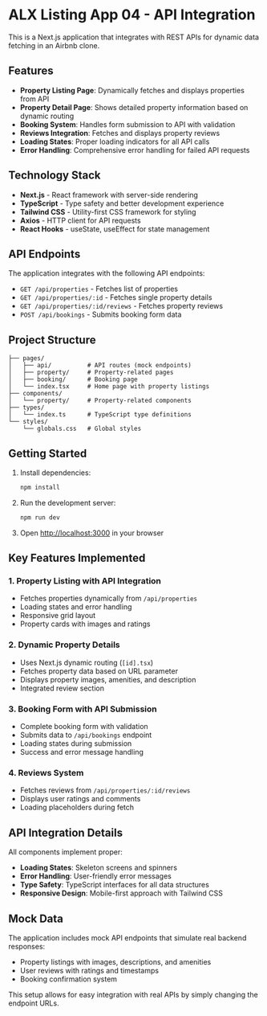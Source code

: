 # ALX Listing App 04 - API Integration

This is a Next.js application that integrates with REST APIs for dynamic data fetching in an Airbnb clone.

## Features

- **Property Listing Page**: Dynamically fetches and displays properties from API
- **Property Detail Page**: Shows detailed property information based on dynamic routing
- **Booking System**: Handles form submission to API with validation
- **Reviews Integration**: Fetches and displays property reviews
- **Loading States**: Proper loading indicators for all API calls
- **Error Handling**: Comprehensive error handling for failed API requests

## Technology Stack

- **Next.js** - React framework with server-side rendering
- **TypeScript** - Type safety and better development experience
- **Tailwind CSS** - Utility-first CSS framework for styling
- **Axios** - HTTP client for API requests
- **React Hooks** - useState, useEffect for state management

## API Endpoints

The application integrates with the following API endpoints:

- `GET /api/properties` - Fetches list of properties
- `GET /api/properties/:id` - Fetches single property details
- `GET /api/properties/:id/reviews` - Fetches property reviews
- `POST /api/bookings` - Submits booking form data

## Project Structure

```
├── pages/
│   ├── api/          # API routes (mock endpoints)
│   ├── property/     # Property-related pages
│   ├── booking/      # Booking page
│   └── index.tsx     # Home page with property listings
├── components/
│   └── property/     # Property-related components
├── types/
│   └── index.ts      # TypeScript type definitions
└── styles/
    └── globals.css   # Global styles
```

## Getting Started

1. Install dependencies:
   ```bash
   npm install
   ```

2. Run the development server:
   ```bash
   npm run dev
   ```

3. Open [http://localhost:3000](http://localhost:3000) in your browser

## Key Features Implemented

### 1. Property Listing with API Integration
- Fetches properties dynamically from `/api/properties`
- Loading states and error handling
- Responsive grid layout
- Property cards with images and ratings

### 2. Dynamic Property Details
- Uses Next.js dynamic routing (`[id].tsx`)
- Fetches property data based on URL parameter
- Displays property images, amenities, and description
- Integrated review section

### 3. Booking Form with API Submission
- Complete booking form with validation
- Submits data to `/api/bookings` endpoint
- Loading states during submission
- Success and error message handling

### 4. Reviews System
- Fetches reviews from `/api/properties/:id/reviews`
- Displays user ratings and comments
- Loading placeholders during fetch

## API Integration Details

All components implement proper:
- **Loading States**: Skeleton screens and spinners
- **Error Handling**: User-friendly error messages
- **Type Safety**: TypeScript interfaces for all data structures
- **Responsive Design**: Mobile-first approach with Tailwind CSS

## Mock Data

The application includes mock API endpoints that simulate real backend responses:
- Property listings with images, descriptions, and amenities
- User reviews with ratings and timestamps
- Booking confirmation system

This setup allows for easy integration with real APIs by simply changing the endpoint URLs.
